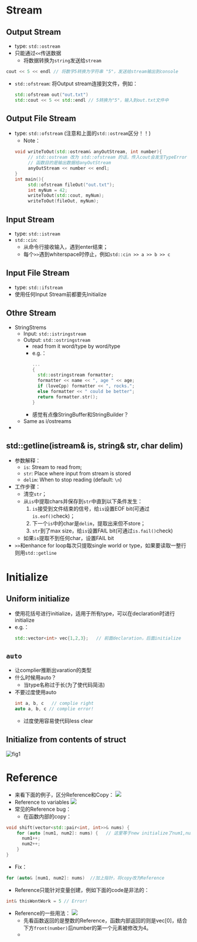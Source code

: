 # Stream
## Output Stream
- type: `std::ostream`
- 只能通过`<<`传送数据
  - 将数据转换为`string`发送给`stream`
```cpp
cout << 5 << endl // 将数字5转换为字符串 "5"，发送给stream输出到console
```
- `std::ofstream`: 将Output stream连接到文件，例如：
  ```cpp
  std::ofstream out("out.txt")
  std::cout << 5 << std::endl // 5转换为"5"，输入到out.txt文件中
  ```
## Output File Stream
- type: `std::ofstream` (注意和上面的`std::ostream`区分！！)
  - Note：
  ```cpp
  void writeToOut(std::ostream& anyOutStream, int number){
       // std::ostream 改为 std::ofstream 的话，传入cout会发生TypeError
       // 函数目的是输出数据给anyOutStream
       anyOutStream << number << endl;
  }
  int main(){
       std::ofstream fileOut("out.txt");
       int myNum = 42;
       writeToOut(std::cout, myNum);
       writeToOut(fileOut, myNum);
  ```

## Input Stream
- type: `std::istream`
- `std::cin`:
  - 从命令行接收输入，遇到enter结束；
  - 每个`>>`遇到whiterspace时停止，例如`std::cin >> a >> b >> c`
## Input File Stream
- type: `std::ifstream`
- 使用任何Input Stream前都要先Initialize
## Othre Stream
- StringStrems
  - Input: `std::istringstream`
  - Output: `std::ostringstream`
    - read from it word/type by word/type
    - e.g.：
      ``` cpp
      ...
      {
        std::ostringstream formatter;
        formatter << name << ", age " << age;
        if (loveCpp) formatter << ", rocks.";
        else formatter << " could be better";
        return formatter.str();
      }
      ```
    - 感觉有点像StringBuffer和StringBuilder？
  - Same as i/ostreams
- 
## std::getline(istream& is, string& str, char delim)
- 参数解释：
  - `is`: Stream to read from;
  - `str`: Place where input from stream is stored
  - `delim`: When to stop reading (default: `\n`)
- 工作步骤：
  - 清空`str`；
  - 从`is`中提取chars并保存到`str`中直到以下条件发生：
    1. `is`接受到文件结束的信号，给`is`设置EOF bit(可通过`is.eof()`check)；
    2. 下一个`is`中的char是`delim`，提取出来但不store；
    3. `str`到了max size，给`is`设置FAIL bit(可通过`is.fail()`check)
  - 如果`is`提取不到任何char，设置FAIL bit
- `>>`和enhance for loop每次只提取single world or type，如果要读取一整行则用`std::getline`
# Initialize
## Uniform initialize
- 使用花括号进行initialize，适用于所有type，可以在declaration时进行initialize
- e.g.：
  ```cpp
  std::vector<int> vec{1,2,3};   // 前面declaration，后面initialize
  ```
## `auto`
- 让complier推断出varation的类型
- 什么时候用auto？
  - 当type名称过于长(为了使代码简洁)
- 不要过度使用auto
  ```cpp
  int a, b, c   // complie right
  auto a, b, c // complie error!
  ```
  - 过度使用容易使代码less clear
## Initialize from contents of struct
![fig1](/i/1739353b-bd8f-4c98-a3bc-792639998949.jpg)

# Reference
- 来看下面的例子，区分Reference和Copy：
![](/i/9c4074a9-1a5a-4fd5-9c0f-a1618522c24f.jpg)
- Reference to variables
![](/i/48ee26a0-7d94-4563-8b80-201ff612b143.jpg)
- 常见的Reference bug：
  - 在函数内部的copy：
```cpp
void shift(vector<std::pair<int, int>>& nums) {
    for (auto [num1, num2]: nums) {   // 这里等于new initialize了num1,num2将pair类型的nums中的first和second copy出来
      num1++;
      num2++;
    }
}
```
  - Fix：
```cpp
for (auto& [num1, num2]: nums)  //加上指针，将copy改为Reference
```
- Reference只能针对变量创建，例如下面的code是非法的：
```cpp
int& thisWontWork = 5 // Error!
```
- Reference的一些用法：
  ![](https://gitee.com/percivalyang/images/raw/master/images/202211131948280.jpg)
  - 先看函数返回的是整数的Reference，函数内部返回的则是vec[0]，结合下方`front(number)`后number的第一个元素被修改为4。
  - 
